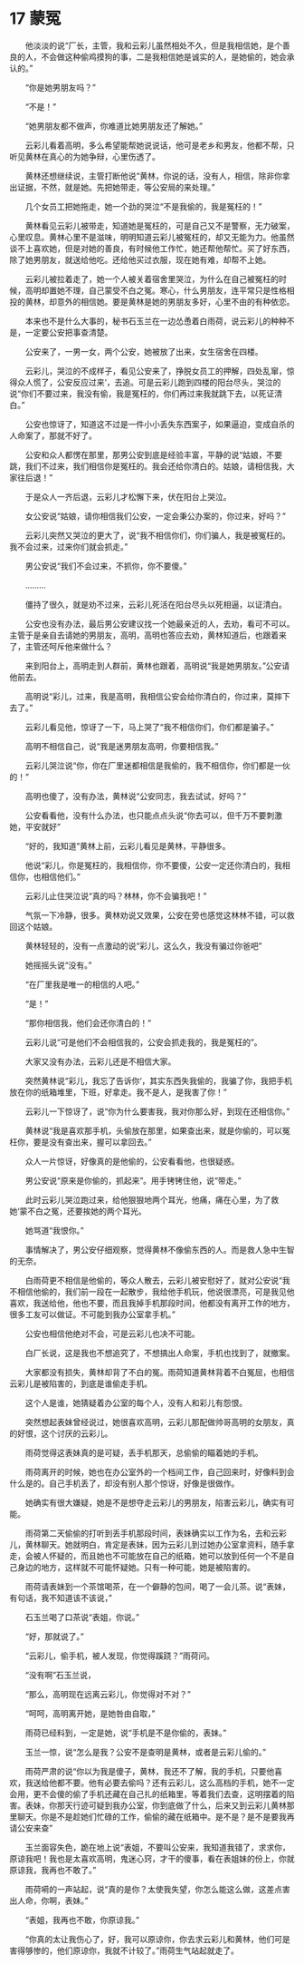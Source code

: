 # 17 蒙冤

　　他淡淡的说“厂长，主管，我和云彩儿虽然相处不久，但是我相信她，是个善良的人，不会做这种偷鸡摸狗的事，二是我相信她是诚实的人，是她偷的，她会承认的。”

　　“你是她男朋友吗？”

　　“不是！”

　　“她男朋友都不做声，你难道比她男朋友还了解她。”

　　云彩儿看着高明，多么希望能帮她说说话，他可是老乡和男友，他都不帮，只听见黄林在真心的为她争辩，心里伤透了。

　　黄林还想继续说，主管打断他说“黄林，你说的话，没有人，相信，除非你拿出证据，不然，就是她。先把她带走，等公安局的来处理。”

　　几个女员工把她拖走，她一个劲的哭泣“不是我偷的，我是冤枉的！”

　　黄林看见云彩儿被带走，知道她是冤枉的，可是自己又不是警察，无力破案，心里叹息。黄林心里不是滋味，明明知道云彩儿被冤枉的，却又无能为力。他虽然谈不上喜欢她，但是对她的善良，有时候他工作忙，她还帮他帮忙。买了好东西，除了她男朋友，就送给他吃。还给他买过衣服，现在她有难，却帮不上她。

　　云彩儿被拉着走了，她一个人被关着宿舍里哭泣，为什么在自己被冤枉的时候，高明却置她不理，自己蒙受不白之冤。寒心，什么男朋友，连平常只是性格相投的黄林，却意外的相信她。要是黄林是她的男朋友多好，心里不由的有种依恋。

　　本来也不是什么大事的，秘书石玉兰在一边怂恿着白雨荷，说云彩儿的种种不是，一定要公安把事查清楚。

　　公安来了，一男一女，两个公安，她被放了出来，女生宿舍在四楼。

　　云彩儿，哭泣的不成样子，看见公安来了，挣脱女员工的押解，四处乱窜，惊得众人慌了，公安反应过来‘，去追。可是云彩儿跑到四楼的阳台尽头，哭泣的说“你们不要过来，我没有偷，我是冤枉的，你们再过来我就跳下去，以死证清白。”

　　公安也惊讶了，知道这不过是一件小小丢失东西案子，如果逼迫，变成自杀的人命案了，那就不好了。

　　公安和众人都愣在那里，那男公安到底是经验丰富，平静的说“姑娘，不要跳，我们不过来，我们相信你是冤枉的。我会还给你清白的。姑娘，请相信我，大家往后退！”

　　于是众人一齐后退，云彩儿才松懈下来，伏在阳台上哭泣。

　　女公安说“姑娘，请你相信我们公安，一定会秉公办案的，你过来，好吗？”

　　云彩儿突然又哭泣的更大了，说“我不相信你们，你们骗人，我是被冤枉的。我不会过来，过来你们就会抓走。”

　　男公安说“我们不会过来，不抓你，你不要傻。”

　　………

　　僵持了很久，就是劝不过来，云彩儿死活在阳台尽头以死相逼，以证清白。

　　公安也没有办法，最后男公安建议找一个她最亲近的人，去劝，看可不可以。主管于是亲自去请她的男朋友，高明，高明也答应去劝，黄林知道后，也跟着来了，主管还呵斥他来做什么？

　　来到阳台上，高明走到人群前，黄林也跟着，高明说“我是她男朋友。”公安请他前去。

　　高明说“彩儿，过来，我是高明，我相信公安会给你清白的，你过来，莫摔下去了。”

　　云彩儿看见他，惊讶了一下，马上哭了“我不相信你们，你们都是骗子。”

　　高明不相信自己，说“我是迷男朋友高明，你要相信我。”

　　云彩儿哭泣说“你，你在厂里迷都相信是我偷的，我不相信你，你们都是一伙的！”

　　高明也傻了，没有办法，黄林说“公安同志，我去试试，好吗？”

　　公安看看他，没有什么办法，也只能点点头说“你去可以，但千万不要刺激她，平安就好”

　　“好的，我知道”黄林上前，云彩儿看见是黄林，平静很多。

　　他说“彩儿，你是冤枉的，我相信你，你不要傻，公安一定还你清白的，我相信你，也相信他们。”

　　云彩儿止住哭泣说“真的吗？林林，你不会骗我吧！”

　　气氛一下冷静，很多。黄林劝说又效果，公安在旁也感觉这林林不错，可以救回这个姑娘。

　　黄林轻轻的，没有一点激动的说“彩儿，这么久，我没有骗过你爸吧”

　　她摇摇头说“没有。”

　　“在厂里我是唯一的相信的人吧。”

　　“是！”

　　“那你相信我，他们会还你清白的！”

　　云彩儿说“可是他们不会相信我的，公安会抓走我的，我是冤枉的”。

　　大家又没有办法，云彩儿还是不相信大家。

　　突然黄林说“彩儿，我忘了告诉你‘，其实东西失我偷的，我骗了你，我把手机放在你的纸箱堆里，下班，好拿走。我不是人，是我害了你！”

　　云彩儿一下惊讶了，说“你为什么要害我，我对你那么好，到现在还相信你。”

　　黄林说“我是喜欢那手机，头偷放在那里，如果查出来，就是你偷的，可以冤枉你，要是没有查出来，握可以拿回去。”

　　众人一片惊讶，好像真的是他偷的，公安看看他，也很疑惑。

　　男公安说“原来是你偷的，抓起来”。用手铐铐住他，说“带走。”

　　此时云彩儿哭泣跑过来，给他狠狠地两个耳光，他痛，痛在心里，为了救她‘蒙不白之冤，还要挨她的两个耳光。

　　她骂道“我恨你。”

　　事情解决了，男公安仔细观察，觉得黄林不像偷东西的人。而是救人急中生智的无奈。

　　白雨荷更不相信是他偷的，等众人散去，云彩儿被安慰好了，就对公安说“我不相信他偷的，我们前一段在一起散步，我给他手机玩，他说很漂亮，可是我见他喜欢，我送给他，他也不要，而且我掉手机那段时间，他都没有离开工作的地方，很多工友可以做证。不可能到我办公室拿手机。”

　　公安也相信他绝对不会，可是云彩儿也决不可能。

　　白厂长说，这是我也不想追究了，不想搞出人命案，手机也找到了，就撤案。

　　大家都没有损失，黄林却背了不白的冤。雨荷知道黄林背着不白冤屈，也相信云彩儿是被陷害的，到底是谁偷走手机。

　　这个人是谁，她猜疑着办公室的每个人，没有人和彩儿有怨恨。

　　突然想起表妹曾经说过，她很喜欢高明，云彩儿那配做帅哥高明的女朋友，真的好恨，这个讨厌的云彩儿。

　　雨荷觉得这表妹真的是可疑，丢手机那天，总偷偷的瞄着她的手机。

　　雨荷离开的时候，她也在办公室外的一个档间工作，自己回来时，好像料到会什么是的。自己手机丢了，却没有别人那个惊讶，好像是很做作。

　　她确实有很大嫌疑，她是不是想夺走云彩儿的男朋友，陷害云彩儿，确实有可能。

　　雨荷第二天偷偷的打听到丢手机那段时间，表妹确实以工作为名，去和云彩儿，黄林聊天。她就明白，肯定是表妹，因为云彩儿到过她办公室拿资料，随手拿走，会被人怀疑的，而且她也不可能放在自己的纸箱，她可以放到任何一个不是自己身边的地方，这样就不可能怀疑她。只有一种可能，她是被陷害的。

　　雨荷请表妹到一个茶馆喝茶，在一个僻静的包间，喝了一会儿茶。说“表妹，有句话，我不知道该不该说，”

　　石玉兰喝了口茶说“表姐，你说。”

　　“好，那就说了。”

　　“云彩儿，偷手机，被人发现，你觉得蹊跷？”雨荷问。

　　“没有啊”石玉兰说，

　　“那么，高明现在远离云彩儿，你觉得对不对？”

　　“呵呵，高明离开她，是她咎由自取，”

　　雨荷已经料到，一定是她，说“手机是不是你偷的，表妹。”

　　玉兰一惊，说“怎么是我？公安不是查明是黄林，或者是云彩儿偷的。”

　　雨荷严肃的说“你以为我是傻子，黄林，我还不了解，我的手机，只要他喜欢，我送给他都不要。他有必要去偷吗？还有云彩儿，这么高档的手机，她不一定会用，更不会傻的偷了手机还藏在自己扎的纸箱里，等着我们去查，这明摆着的陷害。表妹，你那天行迹可疑到我办公室，你到底做了什么，后来又到云彩儿黄林那里聊天。你是不是趁她们忙碌的工作，偷偷的藏在纸箱中。是不是？是不是要我再请公安来查”

　　玉兰面容失色，跪在地上说“表姐，不要叫公安来，我知道我错了，求求你，原谅我吧！我也是太喜欢高明，鬼迷心窍，才干的傻事，看在表姐妹的份上，你就原谅我，我再也不敢了。”

　　雨荷嗬的一声站起，说“真的是你？太使我失望，你怎么能这么做，这差点害出人命，你啊，表妹。”

　　“表姐，我再也不敢，你原谅我。”

　　“你真的太让我伤心了，好，我可以原谅你，你去求云彩儿和黄林，他们可是害得够惨的，他们原谅你，我就不计较了。”雨荷生气站起就走了。



